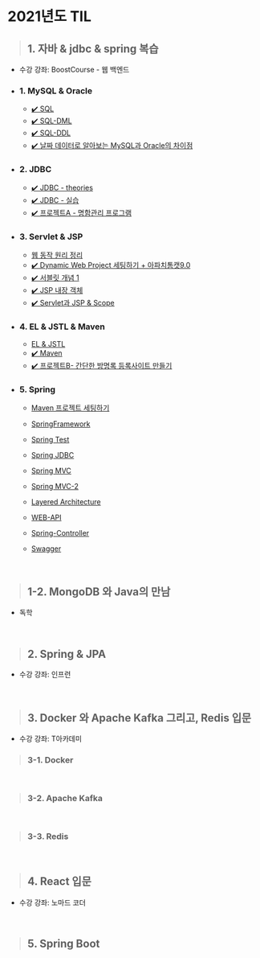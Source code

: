 # 2021년도 TIL

> ## 1. 자바 & jdbc & spring 복습

- 수강 강좌: BoostCourse - 웹 백엔드

- ### 1. MySQL & Oracle
  - [✔️ SQL](./BoostCourse/day01/sql01.md)
  - [✔️ SQL-DML](./BoostCourse/day01/sql02.md)
  - [✔️ SQL-DDL](./BoostCourse/day01/sql03.md)
  - [✔️ 날짜 데이터로 알아보는 MySQL과 Oracle의 차이점](./BoostCourse/day01/mysql_date.md)

- ### 2. JDBC
  - [✔️ JDBC - theories](./BoostCourse/day02/jdbc01.md)
  - [✔️ JDBC - 실습](./BoostCourse/day02/jdbc02.md)
  - [✔️ 프로젝트A - 명함관리 프로그램](./BoostCourse/day02/project_a.md)

- ### 3. Servlet & JSP
  - [웹 동작 원리 정리](./BoostCourse/day03/web.md)
  - [✔️ Dynamic Web Project 세팅하기 + 아파치톰캣9.0](./BoostCourse/day03/servlet01.md)
  - [✔️ 서블릿 개념 1](./BoostCourse/day03/servlet02.md)
  - [✔️ JSP 내장 객체](./BoostCourse/day03/servlet03.md)
  - [✔️ Servlet과 JSP & Scope](./BoostCourse/day03/jsp01.md)


- ### 4. EL & JSTL & Maven
  - [EL & JSTL](./BoostCourse/day03/el_jstl.md)
  - [✔️ Maven](./BoostCourse/day03/maven.md)
  - [✔️ 프로젝트B- 간단한 방명록 등록사이트 만들기](./BoostCourse/day03/projectB/projectB_readme.md)


- ### 5. Spring
  - [Maven 프로젝트 세팅하기](./mavenSetting.md)
  - [SpringFramework](./day04/spring01.md)
  - [Spring Test](./day04/spring02.md)
  - [Spring JDBC](./day04/spring03.md)

  - [Spring MVC](./day04/02/spring_mvc.md)
  - [Spring MVC-2](./day04/02/spring_mvc2.md)
  - [Layered Architecture](./day04/02/spring_la.md)
  - [WEB-API](./day04/02/web_api.md)
  - [Spring-Controller](./day04/02/controller.md)
  - [Swagger](./day04/02/swagger.md)


<br>

> ## 1-2. MongoDB 와 Java의 만남

- 독학

<br>

> ## 2. Spring & JPA

- 수강 강좌: 인프런


<br>

> ## 3. Docker 와 Apache Kafka 그리고, Redis 입문

- 수강 강좌: T아카데미

> ### 3-1. Docker

<br>

> ### 3-2. Apache Kafka

<br>

> ### 3-3. Redis


<br>

> ## 4. React 입문

- 수강 강좌: 노마드 코더

<br>

> ## 5. Spring Boot

